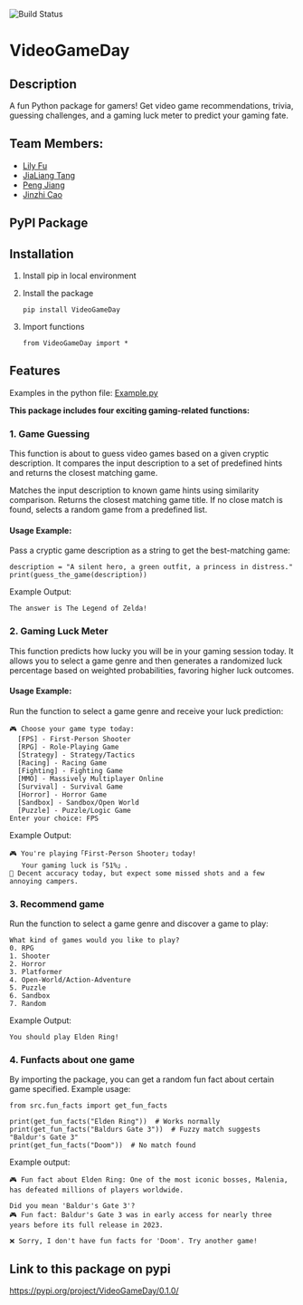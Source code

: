 ![Build Status](https://github.com/software-students-spring2025/3-python-package-atajo-devs/actions/workflows/build.yml/badge.svg)

# VideoGameDay

## Description
A fun Python package for gamers! Get video game recommendations, trivia, guessing challenges, and a gaming luck meter to predict your gaming fate.

## Team Members:
- [Lily Fu](https://github.com/fulily0325)<br>
- [JiaLiang Tang](https://github.com/JialiangTang1)<br>
- [Peng Jiang](https://github.com/PengJiang-Victor)<br>
- [Jinzhi Cao](https://github.com/eth3r3aI)<br>

## PyPI Package

## Installation

1. Install pip in local environment

2. Install the package
    ```
    pip install VideoGameDay
    ```
3. Import functions
    ```
    from VideoGameDay import *
    ```

## Features

Examples in the python file: [Example.py](https://github.com/software-students-spring2025/3-python-package-atajo-devs/blob/main/example.py)

**This package includes four exciting gaming-related functions:**

### 1. Game Guessing

This function is about to guess video games based on a given cryptic description. It compares the input description to a set of predefined hints and returns the closest matching game.

Matches the input description to known game hints using similarity comparison. Returns the closest matching game title. If no close match is found, selects a random game from a predefined list.

#### **Usage Example:**

Pass a cryptic game description as a string to get the best-matching game:

```
description = "A silent hero, a green outfit, a princess in distress."
print(guess_the_game(description))
```

Example Output:
```
The answer is The Legend of Zelda!
```

### 2. Gaming Luck Meter

This function predicts how lucky you will be in your gaming session today. It allows you to select a game genre and then generates a randomized luck percentage based on weighted probabilities, favoring higher luck outcomes.  

#### **Usage Example:**

Run the function to select a game genre and receive your luck prediction:  

```
🎮 Choose your game type today:
  [FPS] - First-Person Shooter
  [RPG] - Role-Playing Game
  [Strategy] - Strategy/Tactics
  [Racing] - Racing Game
  [Fighting] - Fighting Game
  [MMO] - Massively Multiplayer Online
  [Survival] - Survival Game
  [Horror] - Horror Game
  [Sandbox] - Sandbox/Open World
  [Puzzle] - Puzzle/Logic Game
Enter your choice: FPS
```

Example Output:
```
🎮 You're playing「First-Person Shooter」today! 
   Your gaming luck is「51%」.
🔫 Decent accuracy today, but expect some missed shots and a few annoying campers.
```
### 3. Recommend game
Run the function to select a game genre and discover a game to play:

```
What kind of games would you like to play?
0. RPG
1. Shooter
2. Horror
3. Platformer
4. Open-World/Action-Adventure
5. Puzzle
6. Sandbox
7. Random
```

Example Output:
```
You should play Elden Ring!
```
### 4. Funfacts about one game
By importing the package, you can get a random fun fact about certain game specified.
Example usage:
```
from src.fun_facts import get_fun_facts

print(get_fun_facts("Elden Ring"))  # Works normally
print(get_fun_facts("Baldurs Gate 3"))  # Fuzzy match suggests "Baldur's Gate 3"
print(get_fun_facts("Doom"))  # No match found
```
Example output:
```
🎮 Fun fact about Elden Ring: One of the most iconic bosses, Malenia, has defeated millions of players worldwide.

Did you mean 'Baldur's Gate 3'?
🎮 Fun fact: Baldur's Gate 3 was in early access for nearly three years before its full release in 2023.

❌ Sorry, I don't have fun facts for 'Doom'. Try another game!
```


## Link to this package on pypi
https://pypi.org/project/VideoGameDay/0.1.0/


